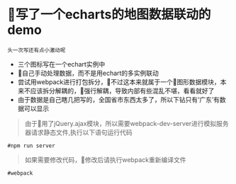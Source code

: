写了一个echarts的地图数据联动的demo
=====
`头一次写还有点小激动呢`
- 三个图标写在一个echart实例中
- 自己手动处理数据，而不是用echart的多实例联动
- 尝试用webpack进行打包拆分，不过这本来就属于一个图形数据模块，本来不应该拆分解耦的，强行解耦，导致内部有些混乱不堪，看看就好了
- 由于数据是自己瞎几把写的，全国省市东西太多了，所以下钻只有‘广东’有数据可以显示

> 由于用了jQuery.ajax模块，所以需要webpack-dev-server进行模拟服务器请求静态文件,执行以下语句运行代码

    #npm run server

> 如果需要修改代码，修改后请执行webpack重新编译文件

    #webpack

